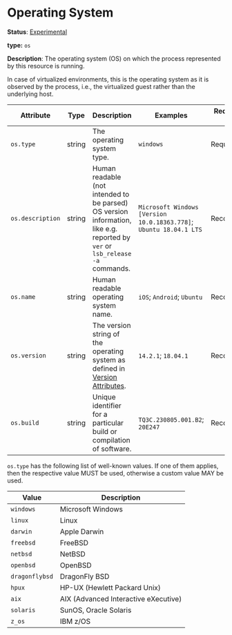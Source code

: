 # Operating System

**Status**: [Experimental][DocumentStatus]

**type:** `os`

**Description**: The operating system (OS) on which the process represented by this resource is running.

In case of virtualized environments, this is the operating system as it is observed by the process, i.e., the virtualized guest rather than the underlying host.

<!-- semconv os -->
| Attribute  | Type | Description  | Examples  | Requirement Level |
|---|---|---|---|---|
| `os.type` | string | The operating system type. | `windows` | Required |
| `os.description` | string | Human readable (not intended to be parsed) OS version information, like e.g. reported by `ver` or `lsb_release -a` commands. | `Microsoft Windows [Version 10.0.18363.778]`; `Ubuntu 18.04.1 LTS` | Recommended |
| `os.name` | string | Human readable operating system name. | `iOS`; `Android`; `Ubuntu` | Recommended |
| `os.version` | string | The version string of the operating system as defined in [Version Attributes](/docs/resource/README.md#version-attributes). | `14.2.1`; `18.04.1` | Recommended |
| `os.build` | string | Unique identifier for a particular build or compilation of software. | `TQ3C.230805.001.B2`; `20E247` | Recommended |

`os.type` has the following list of well-known values. If one of them applies, then the respective value MUST be used, otherwise a custom value MAY be used.

| Value  | Description |
|---|---|
| `windows` | Microsoft Windows |
| `linux` | Linux |
| `darwin` | Apple Darwin |
| `freebsd` | FreeBSD |
| `netbsd` | NetBSD |
| `openbsd` | OpenBSD |
| `dragonflybsd` | DragonFly BSD |
| `hpux` | HP-UX (Hewlett Packard Unix) |
| `aix` | AIX (Advanced Interactive eXecutive) |
| `solaris` | SunOS, Oracle Solaris |
| `z_os` | IBM z/OS |
<!-- endsemconv -->

[DocumentStatus]: https://github.com/open-telemetry/opentelemetry-specification/tree/v1.22.0/specification/document-status.md
